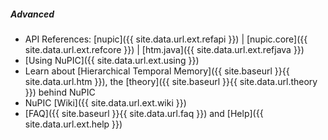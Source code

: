 ##### Advanced

* <i class="fa-list-alt"></i> API References: [nupic]({{ site.data.url.ext.refapi }}) |
  [nupic.core]({{ site.data.url.ext.refcore }}) |
  [htm.java]({{ site.data.url.ext.refjava }})
* <i></i> [Using NuPIC]({{ site.data.url.ext.using }})
* <i></i> Learn about [Hierarchical Temporal Memory]({{ site.baseurl }}{{ site.data.url.htm }}),
  the [theory]({{ site.baseurl }}{{ site.data.url.theory }}) behind NuPIC
* <i class="fa-edit"></i> NuPIC [Wiki]({{ site.data.url.ext.wiki }})
* <i class="fa-question"></i> [FAQ]({{ site.baseurl }}{{ site.data.url.faq }})
  and [Help]({{ site.data.url.ext.help }})
